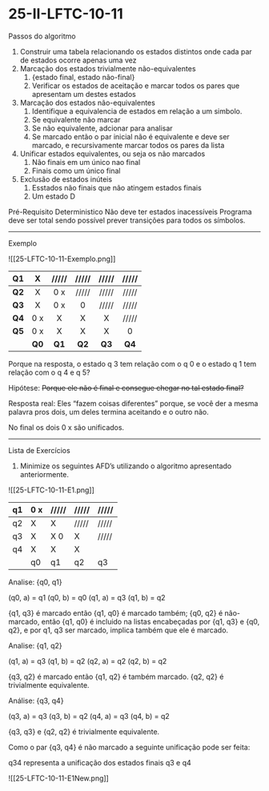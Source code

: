 # 25-II-LFTC-10-11

Passos do algoritmo

1. Construir uma tabela relacionando os estados distintos onde cada par de estados ocorre apenas uma vez
2. Marcação dos estados trivialmente não-equivalentes
	1. {estado final, estado não-final}
	2. Verificar os estados de aceitação e marcar todos os pares que apresentam um destes estados
3. Marcação dos estados não-equivalentes
	1. Identifique a equivalencia de estados em relação a um simbolo.
	2. Se equivalente não marcar
	3. Se não equivalente, adcionar para analisar
	4. Se marcado então o par inicial não é equivalente e deve ser marcado, e recursivamente marcar todos os pares da lista
4. Unificar estados equivalentes, ou seja os não marcados
	1. Não finais em um único nao final
	2. Finais como um único final
5. Exclusão de estados inúteis
	1. Esstados não finais que não atingem estados finais
	2. Um estado D

Pré-Requisito
Deterministico
Não deve ter estados inacessíveis
Programa deve ser total sendo possível prever transições para todos os símbolos.

---

Exemplo

![[25-LFTC-10-11-Exemplo.png]]


|     Q1 |   X    | /////  | /////  | /////  | /////  |
| -----: | :----: | :----: | :----: | :----: | :----: |
| **Q2** |   X    |  0 x   | /////  | /////  | /////  |
| **Q3** |   X    |  0 x   |   0    | /////  | /////  |
| **Q4** |  0 x   |   X    |   X    |   X    | /////  |
| **Q5** |  0 x   |   X    |   X    |   X    |   0    |
|        | **Q0** | **Q1** | **Q2** | **Q3** | **Q4** |

Porque na resposta, o estado q 3 tem relação com o q 0 e o estado q 1 tem relação com o q 4 e q 5?

Hipótese: ~~Porque ele não é final e consegue chegar no tal estado final?~~

Resposta real: Eles “fazem coisas diferentes” porque, se você der a mesma palavra pros dois, um deles termina aceitando e o outro não.

No final os dois 0 x são unificados.

---

Lista de Exercícios

1. Minimize os seguintes AFD’s utilizando o algoritmo apresentado anteriormente.

![[25-LFTC-10-11-E1.png]]


| q1  | 0 x | ///// | ///// | ///// |
| --- | --- | ----- | ----- | ----- |
| q2  | X   | X     | ///// | ///// |
| q3  | X   | X 0   | X     | ///// |
| q4  | X   | X     | X     |       |
|     | q0  | q1    | q2    | q3    |

Analise: {q0, q1}

(q0, a) = q1
(q0, b) = q0
(q1, a) = q3
(q1, b) = q2

{q1, q3} é marcado então {q1, q0} é marcado também;
{q0, q2} é não-marcado, então {q1, q0} é incluido na listas encabeçadas por {q1, q3} e {q0, q2}, e por q1, q3 ser marcado, implica também que ele é marcado.

Analise: {q1, q2}

(q1, a) = q3
(q1, b) = q2
(q2, a) = q2
(q2, b) = q2

{q3, q2} é marcado então {q1, q2} é também marcado.
{q2, q2} é trivialmente equivalente.

Análise: {q3, q4}

(q3, a) = q3
(q3, b) = q2
(q4, a) = q3
(q4, b) = q2

{q3, q3} e {q2, q2} é trivialmente equivalente.

Como o par {q3, q4} é não marcado a seguinte unificação pode ser feita:

q34 representa a unificação dos estados finais q3 e q4

![[25-LFTC-10-11-E1New.png]]